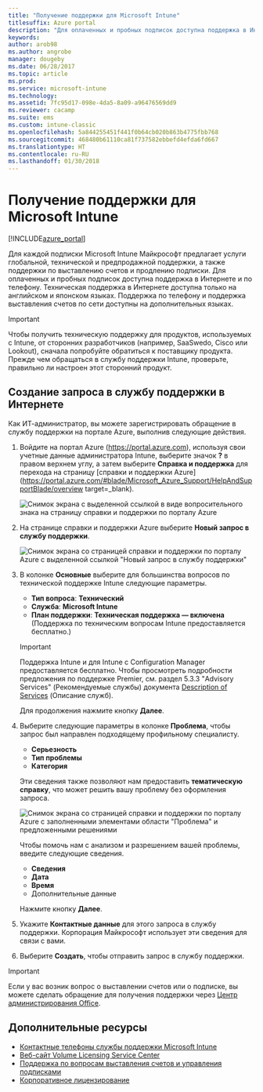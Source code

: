 ```yaml
---
title: "Получение поддержки для Microsoft Intune"
titlesuffix: Azure portal
description: "Для оплаченных и пробных подписок доступна поддержка в Интернете и по телефону.\""
keywords: 
author: arob98
ms.author: angrobe
manager: dougeby
ms.date: 06/28/2017
ms.topic: article
ms.prod: 
ms.service: microsoft-intune
ms.technology: 
ms.assetid: 7fc95d17-098e-4da5-8a09-a96476569dd9
ms.reviewer: cacamp
ms.suite: ems
ms.custom: intune-classic
ms.openlocfilehash: 5a844255451f441f0b64cb020b863b4775fbb768
ms.sourcegitcommit: 468480b61110ca81f737582ebbefd4efda6fd667
ms.translationtype: HT
ms.contentlocale: ru-RU
ms.lasthandoff: 01/30/2018
---
```

# <a name="how-to-get-support-for-microsoft-intune"></a>Получение поддержки для Microsoft Intune

[!INCLUDE[azure_portal](./includes/note-for-both-portals.md)]

Для каждой подписки Microsoft Intune Майкрософт предлагает услуги глобальной, технической и предпродажной поддержки, а также поддержки по выставлению счетов и продлению подписки. Для оплаченных и пробных подписок доступна поддержка в Интернете и по телефону. Техническая поддержка в Интернете доступна только на английском и японском языках. Поддержка по телефону и поддержка выставления счетов по сети доступны на дополнительных языках.

>[!IMPORTANT]
> Чтобы получить техническую поддержку для продуктов, используемых с Intune, от сторонних разработчиков (например, SaaSwedo, Cisco или Lookout), сначала попробуйте обратиться к поставщику продукта. Прежде чем обращаться в службу поддержки Intune, проверьте, правильно ли настроен этот сторонний продукт.

## <a name="create-an-online-support-ticket"></a>Создание запроса в службу поддержки в Интернете

Как ИТ-администратор, вы можете зарегистрировать обращение в службу поддержки на портале Azure, выполнив следующие действия.

1. Войдите на портал Azure (https://portal.azure.com), используя свои учетные данные администратора Intune, выберите значок **?** в правом верхнем углу, а затем выберите **Справка и поддержка** для перехода на страницу [справки и поддержки Azure](https://portal.azure.com/#blade/Microsoft_Azure_Support/HelpAndSupportBlade/overview target=_blank).

    ![Снимок экрана с выделенной ссылкой в виде вопросительного знака на страницу справки и поддержки по порталу Azure](./media/azure-get-support.png)

2. На странице справки и поддержки Azure выберите **Новый запрос в службу поддержки**.

    ![Снимок экрана со страницей справки и поддержки по порталу Azure с выделенной ссылкой "Новый запрос в службу поддержки"](./media/azure-support-ticket-link.png)
3. В колонке **Основные** выберите для большинства вопросов по технической поддержке Intune следующие параметры.
    - **Тип вопроса**: **Технический**
    - **Служба**: **Microsoft Intune**
    - **План поддержки**: **Техническая поддержка — включена** (Поддержка по техническим вопросам Intune предоставляется бесплатно.)

    >[!IMPORTANT]
    >Поддержка Intune и для Intune с Configuration Manager предоставляется бесплатно. Чтобы просмотреть подробности предложения по поддержке Premier, см. раздел 5.3.3 "Advisory Services" (Рекомендуемые службы) документа [Description of Services](https://www.microsoft.com/en-us/microsoftservices/services-list.aspx) (Описание служб).

    Для продолжения нажмите кнопку **Далее**.
4. Выберите следующие параметры в колонке **Проблема**, чтобы запрос был направлен подходящему профильному специалисту.
    - **Серьезность**
    - **Тип проблемы**
    - **Категория**

    Эти сведения также позволяют нам предоставить **тематическую справку**, что может решить вашу проблему без оформления запроса.

    ![Снимок экрана со страницей справки и поддержки по порталу Azure с заполненными элементами области "Проблема" и предложенными решениями](./media/support-need-solutions.png)

    Чтобы помочь нам с анализом и разрешением вашей проблемы, введите следующие сведения.
    -   **Сведения**
    - **Дата**
    - **Время**
    - Дополнительные данные

    Нажмите кнопку **Далее**.
5. Укажите **Контактные данные** для этого запроса в службу поддержки. Корпорация Майкрософт использует эти сведения для связи с вами.
6. Выберите **Создать**, чтобы отправить запрос в службу поддержки.

>[!IMPORTANT]
>Если у вас возник вопрос о выставлении счетов или о подписке, вы можете сделать обращение для получения поддержки через [Центр администрирования Office](https://portal.office.com/Support/SupportEntry.aspx).

## <a name="additional-resources"></a>Дополнительные ресурсы
- [Контактные телефоны службы поддержки Microsoft Intune](phone-support-contact.md)
- [Веб-сайт Volume Licensing Service Center](http://go.microsoft.com/fwlink/p/?LinkID=282016)
- [Поддержка по вопросам выставления счетов и управления подписками](https://support.office.com/article/Contact-Office-365-for-business-support-Admin-Help-32a17ca7-6fa0-4870-8a8d-e25ba4ccfd4b)
- [Корпоративное лицензирование](http://go.microsoft.com/fwlink/p/?LinkID=282015)
